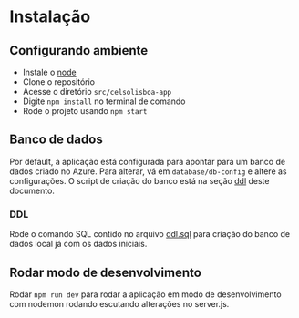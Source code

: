 # Instalação

## Configurando ambiente

- Instale o [node](https://nodejs.org/en/)
- Clone o repositório
- Acesse o diretório `src/celsolisboa-app`
- Digite `npm install` no terminal de comando
- Rode o projeto usando `npm start`

## Banco de dados

Por default, a aplicação está configurada para apontar para um banco de dados criado no Azure. Para alterar, vá em `database/db-config` e altere as configurações. O script de criação do banco está na seção [ddl](#ddl) deste documento.

### DDL <a name="ddl"></a>
Rode o comando SQL contido no arquivo [ddl.sql](#ddl.sql) para criação do banco de dados local já com os dados iniciais.


## Rodar modo de desenvolvimento

Rodar `npm run dev` para rodar a aplicação em modo de desenvolvimento com nodemon rodando escutando alterações no server.js.



